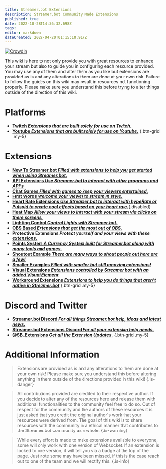 ```yaml
---
title: Streamer.bot Extensions
description: Streamer.bot Community Made Extensions
published: true
date: 2022-10-28T14:36:32.698Z
tags: 
editor: markdown
dateCreated: 2022-04-20T01:15:10.917Z
---
```


[![Crowdin](https://badges.crowdin.net/streamer-bot-extensions-wiki/localized.svg)](https://translate.botextensions.dev/project/streamer-bot-extensions-wiki)


This wiki is here to not only provide you with great resources to enhance your stream but also to guide you in configuring each resource provided. You may use any of them and alter them as you like but extensions are provided as is and any alterations to them are done at your own risk. Failure to follow the guides on this wiki may result in resources not functioning properly. Please make sure you understand this before trying to alter things outside of the direction of this wiki.
# Platforms

- [<i class="mdi mdi-twitch text--twitch"></i> **Twitch *Extensions that are built solely for use on Twitch.***](./extensions/twitch)
- [<i class="mdi mdi-youtube text--youtube" ></i> **Youtube *Extensions that are built solely for use on Youtube.***](./extensions/youtube)
{.btn-grid .my-5}

# Extensions


- [ <i class="mdi mdi-new-box" style="color: deepskyblue;"></i> **New To Streamer.bot *Filled with extensions to help you get started when using Streamer.bot.*** ](/extensions/new-to-sb)
-  [<i class="mdi mdi-api" style="color: deepskyblue"></i> **API Extensions *Use Streamer.bot to interact with other programs and API's***](/extensions/api-extensions)
- [<i class="mdi mdi-dice-6" style="color: deepskyblue"></i> **Chat Games *Filled with games to keep your viewers entertained.***](/extensions/chat-games)
- [<i class="mdi mdi-chat" style="color: deepskyblue"></i> **First Words *Welcome your viewer to stream in style.***](/extensions/first-words)
- [<i class="fas fa-heart" style="color: deepskyblue"></i> **Heart Rate Extensions *Use Streamer.bot to interact with hypeRate or Pulsoid to create cool effects based on your heart rate.***](/extensions/heart-rate/){.disabled}
- [<i class="mdi mdi-cursor-default-click" style="color: deepskyblue"></i> **Heat Map *Allow your views to interact with your stream via clicks on there screens.***](/extensions/heat-map)
- [<i class="mdi mdi-lightbulb-on" style="color: deepskyblue"></i> **Lighting Control *Control Lights with Streamer.bot.***](/extensions/lighting-control-links)
- [<i class="mdi mdi-antenna" style="color: deepskyblue"></i> **OBS Based *Extensions that get the most out of OBS.***](/extensions/obs-based-extensions)
- [<i class="mdi mdi-shield-half-full" style="color: deepskyblue"></i> **Protective Extensions *Protect yourself and your views with these extensions.***](/extensions/protective-extensions)
- [<i class="fas fa-coins" style="color: deepskyblue"></i> **Points System *A Currency System built for Streamer.bot along with many tools and games.***](/extensions/points-system)
- [<i class="mdi mdi-bullhorn" style="color: deepskyblue"></i> **Shoutout Example *There are many ways to shout people out here are a few!***](/extensions/shoutout-examples)
- [<i class="fas fa-heart" style="color: deepskyblue"></i> **Smaller Examples *Filled with smaller but still amazing extensions!***](/extensions/smaller-extensions)
- [<i class="fas fa-eye" style="color: deepskyblue"></i> **Visual Extensions *Extensions controlled by Streamer.bot with an added Visual Element***](/extensions/visual-extensions)
- [<i class="mdi mdi-reload" style="color: deepskyblue"></i> **Workaround Extensions *Extensions to help you do things that aren't native in Streamer.bot***](/extensions/workarounds)
{.btn-grid .my-5}



 
# Discord and Twitter
- [<i class="mdi mdi-discord text--discord"></i>**Streamer.bot Discord *For all things Streamer.bot help, ideas and latest news.***](https://discord.gg/6jBaYeatnZ)
- [<i class="mdi mdi-discord text--discord"></i>**Streamer.bot Extensions Discord *For all your extension help needs.***](https://discord.gg/a9ttKtkUZ7)
- [<i class="mdi mdi-twitter" style="color:#1DA1F2"></i> **@SB_Extensions *Get all the Extension Updates.***](https://twitter.com/SB_Extensions)
{.btn-grid .my-5}

# Additional Information

>Extensions are provided as is and any alterations to them are done at your own risk!
Please make sure you understand this before altering anything in them outside of the directions provided in this wiki!
{.is-danger}

>All contributions provided are credited to their respective author.
If you decide to alter any of the resources here and release them with additional functionalities to the community feel free to do so.
Out of respect for the community and the authors of these resources it is just asked that you credit the original author's work that your resources were derived from.
The goal of this wiki is to share resources with the community in a ethical manner that contributes to the Streamer.bot community as a whole.
{.is-warning}

> While every effort is made to make extensions available to everyone, some will only work with one version of Websocket. If an extension is locked to one version, it will tell you via a badge at the top of the page. Just note some may have been missed, if this is the case reach out to one of the team and we will rectify this. {.is-info}
